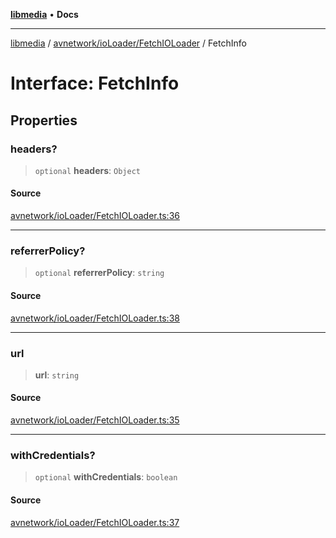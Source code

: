 [**libmedia**](../../../../README.md) • **Docs**

***

[libmedia](../../../../README.md) / [avnetwork/ioLoader/FetchIOLoader](../README.md) / FetchInfo

# Interface: FetchInfo

## Properties

### headers?

> `optional` **headers**: `Object`

#### Source

[avnetwork/ioLoader/FetchIOLoader.ts:36](https://github.com/zhaohappy/libmedia/blob/a88305ff5d10e91621f2d71d24c72fc85681b8f7/src/avnetwork/ioLoader/FetchIOLoader.ts#L36)

***

### referrerPolicy?

> `optional` **referrerPolicy**: `string`

#### Source

[avnetwork/ioLoader/FetchIOLoader.ts:38](https://github.com/zhaohappy/libmedia/blob/a88305ff5d10e91621f2d71d24c72fc85681b8f7/src/avnetwork/ioLoader/FetchIOLoader.ts#L38)

***

### url

> **url**: `string`

#### Source

[avnetwork/ioLoader/FetchIOLoader.ts:35](https://github.com/zhaohappy/libmedia/blob/a88305ff5d10e91621f2d71d24c72fc85681b8f7/src/avnetwork/ioLoader/FetchIOLoader.ts#L35)

***

### withCredentials?

> `optional` **withCredentials**: `boolean`

#### Source

[avnetwork/ioLoader/FetchIOLoader.ts:37](https://github.com/zhaohappy/libmedia/blob/a88305ff5d10e91621f2d71d24c72fc85681b8f7/src/avnetwork/ioLoader/FetchIOLoader.ts#L37)
